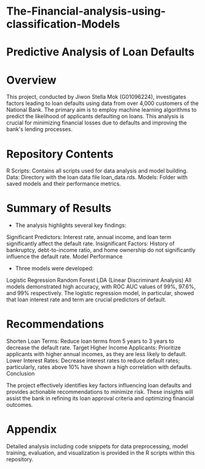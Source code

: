 # The-Financial-analysis-using-classification-Models

# Predictive Analysis of Loan Defaults

# Overview

This project, conducted by Jiwon Stella Mok (G01096224), investigates factors leading to loan defaults using data from over 4,000 customers of the National Bank. The primary aim is to employ machine learning algorithms to predict the likelihood of applicants defaulting on loans. This analysis is crucial for minimizing financial losses due to defaults and improving the bank's lending processes.

# Repository Contents

R Scripts: Contains all scripts used for data analysis and model building.
Data: Directory with the loan data file loan_data.rds.
Models: Folder with saved models and their performance metrics.

# Summary of Results

- The analysis highlights several key findings:

Significant Predictors: Interest rate, annual income, and loan term significantly affect the default rate.
Insignificant Factors: History of bankruptcy, debt-to-income ratio, and home ownership do not significantly influence the default rate.
Model Performance

- Three models were developed:

Logistic Regression
Random Forest
LDA (Linear Discriminant Analysis)
All models demonstrated high accuracy, with ROC AUC values of 99%, 97.6%, and 99% respectively. The logistic regression model, in particular, showed that loan interest rate and term are crucial predictors of default.

# Recommendations

Shorten Loan Terms: Reduce loan terms from 5 years to 3 years to decrease the default rate.
Target Higher Income Applicants: Prioritize applicants with higher annual incomes, as they are less likely to default.
Lower Interest Rates: Decrease interest rates to reduce default rates; particularly, rates above 10% have shown a high correlation with defaults.
Conclusion

The project effectively identifies key factors influencing loan defaults and provides actionable recommendations to minimize risk. These insights will assist the bank in refining its loan approval criteria and optimizing financial outcomes.

# Appendix

Detailed analysis including code snippets for data preprocessing, model training, evaluation, and visualization is provided in the R scripts within this repository.
